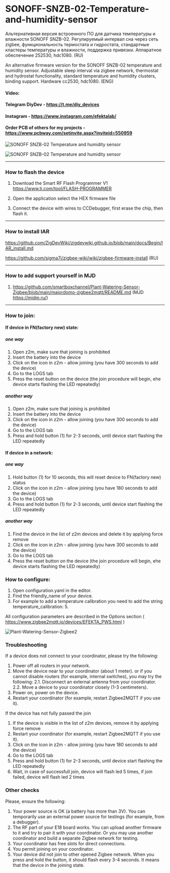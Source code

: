 # SONOFF-SNZB-02-Temperature-and-humidity-sensor
Альтернативная версия встроенного ПО для датчика температуры и влажности SONOFF SNZB-02. Регулируемый интервал сна через сеть zigbee, функциональность термостата и гидростата, стандартные кластеры температуры и влажности, поддержка привязки. Аппаратное обеспечение 252530, hdc1080. (RU)

An alternative firmware version for the SONOFF SNZB-02 temperature and humidity sensor. Adjustable sleep interval via zigbee network, thermostat and hydrostat functionality, standard temperature and humidity clusters, binding support. Hardware сс2530, hdc1080. (ENG)

#### Video: 

#### Telegram DiyDev - https://t.me/diy_devices

#### Instagram - https://www.instagram.com/efektalab/

#### Order PCB of others for my projects - https://www.pcbway.com/setinvite.aspx?inviteid=550959

![SONOFF SNZB-02 Temperature and humidity sensor](https://github.com/smartboxchannel/SONOFF-SNZB-02-Temperature-and-humidity-sensor/blob/main/IMAGES/photo_2022-09-04_22-57-46.jpg) 

![SONOFF SNZB-02 Temperature and humidity sensor](https://github.com/smartboxchannel/SONOFF-SNZB-02-Temperature-and-humidity-sensor/blob/main/IMAGES/photo_2022-09-04_22-57-47.jpg) 

---

### How to flash the device

1. Download the Smart RF Flash Programmer V1 https://www.ti.com/tool/FLASH-PROGRAMMER

2. Open the application select the HEX firmware file

3. Connect the device with wires to CCDebugger, first erase the chip, then flash it.

---

### How to install IAR

https://github.com/ZigDevWiki/zigdevwiki.github.io/blob/main/docs/Begin/IAR_install.md

https://github.com/sigma7i/zigbee-wiki/wiki/zigbee-firmware-install (RU)

---

### How to add support yourself in MJD

1.  https://github.com/smartboxchannel/Plant-Watering-Sensor-Zigbee/blob/main/majordomo-zigbee2mqtt/README.md (MJD https://mjdm.ru/)

---

### How to join:
#### If device in FN(factory new) state:
##### one way
1. Open z2m, make sure that joining is prohibited
2. Insert the battery into the device
3. Click on the icon in z2m - allow joining (you have 300 seconds to add the device)
4. Go to the LOGS tab
5. Press the reset button on the device (the join procedure will begin, еhe device starts flashing the LED repeatedly)

##### another way
1. Open z2m, make sure that joining is prohibited
2. Insert the battery into the device
3. Click on the icon in z2m - allow joining (you have 300 seconds to add the device)
4. Go to the LOGS tab
5. Press and hold button (1) for 2-3 seconds, until device start flashing the LED repeatedly


#### If device in a network:
##### one way 
1. Hold button (1) for 10 seconds, this will reset device to FN(factory new) status 
2. Click on the icon in z2m - allow joining (you have 180 seconds to add the device)
3. Go to the LOGS tab
5. Press and hold button (1) for 2-3 seconds, until device start flashing the LED repeatedly

##### another way
1. Find the device in the list of z2m devices and delete it by applying force remove
2. Click on the icon in z2m - allow joining (you have 300 seconds to add the device)
3. Go to the LOGS tab
4. Press the reset button on the device (the join procedure will begin, еhe device starts flashing the LED repeatedly)

### How to configure:

1. Open configuration.yaml in the editor. 
2. Find the friendly_name of your device. 
3. For example to add a temperature calibration you need to add the string temperature_calibration: 5. 

All configuration parameters are described in the Options section ( https://www.zigbee2mqtt.io/devices/EFEKTA_PWS.html )

![Plant-Watering-Sensor-Zigbee2](https://github.com/smartboxchannel/Plant-Watering-Sensor-Zigbee/blob/main/IMAGES/2000.png) 

### Troubleshooting

If a device does not connect to your coordinator, please try the following:

1. Power off all routers in your network.
2. Move the device near to your coordinator (about 1 meter).
or if you cannot disable routers (for example, internal switches), you may try the following:
2.1. Disconnect an external antenna from your coordinator.
2.2. Move a device to your coordinator closely (1-3 centimeters).
3. Power on, power on the device.
4. Restart your coordinator (for example, restart Zigbee2MQTT if you use it).

If the device has not fully passed the join

1. If the device is visible in the list of z2m devices, remove it by applying force remove
2. Restart your coordinator (for example, restart Zigbee2MQTT if you use it).
3. Click on the icon in z2m - allow joining (you have 180 seconds to add the device)
4. Go to the LOGS tab
5. Press and hold button (1) for 2-3 seconds, until device start flashing the LED repeatedly
6. Wait, in case of successfull join, device will flash led 5 times, if join failed, device will flash led 2 times



### Other checks

Please, ensure the following:

1. Your power source is OK (a battery has more than 3V). You can temporarily use an external power source for testings (for example, from a debugger).
2. The RF part of your E18 board works. You can upload another firmware to it and try to pair it with your coordinator. Or you may use another coordinator and build a separate Zigbee network for testing.
3. Your coordinator has free slots for direct connections.
4. You permit joining on your coordinator.
5. Your device did not join to other opened Zigbee network. When you press and hold the button, it should flash every 3-4 seconds. It means that the device in the joining state.

